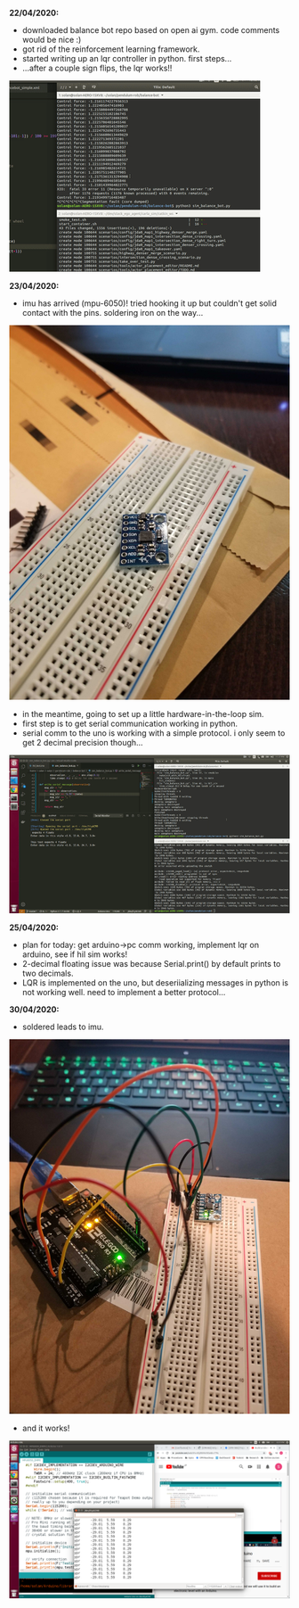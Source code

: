 **22/04/2020:**
 - downloaded balance bot repo based on open ai gym. code comments would be nice :)
 - got rid of the reinforcement learning framework.
 - started writing up an lqr controller in python. first steps...
 - ...after a couple sign flips, the lqr works!!

 ![](./media/first_balance.gif)

**23/04/2020:**
 - imu has arrived (mpu-6050)! tried hooking it up but couldn't get solid contact with the pins. soldering iron on the way...

 ![](./media/20200423_182846.jpg)
 
 - in the meantime, going to set up a little hardware-in-the-loop sim.
 - first step is to get serial communication working in python.
 - serial comm to the uno is working with a simple protocol. i only seem to get 2 decimal precision though...

 ![](./media/serial_com_working.gif)

**25/04/2020:**
 - plan for today: get arduino->pc comm working, implement lqr on arduino, see if hil sim works!
 - 2-decimal floating issue was because Serial.print() by default prints to two decimals.
 - LQR is implemented on the uno, but deseriializing messages in python is not working well. need to implement a better protocol...

**30/04/2020:**
 - soldered leads to imu.

 ![](./media/imu_setup.jpg)

 - and it works!
 
 ![](./media/imu_working.png)
